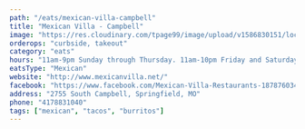 ```yaml
---
path: "/eats/mexican-villa-campbell"
title: "Mexican Villa - Campbell"
image: "https://res.cloudinary.com/tpage99/image/upload/v1586830151/local417eats/local417eatslogo.png"
orderops: "curbside, takeout"
category: "eats"
hours: "11am-9pm Sunday through Thursday. 11am-10pm Friday and Saturday"
eatsType: "Mexican"
website: "http://www.mexicanvilla.net/"
facebook: "https://www.facebook.com/Mexican-Villa-Restaurants-187876034583427"
address: "2755 South Campbell, Springfield, MO"
phone: "4178831040"
tags: ["mexican", "tacos", "burritos"]
---
```

